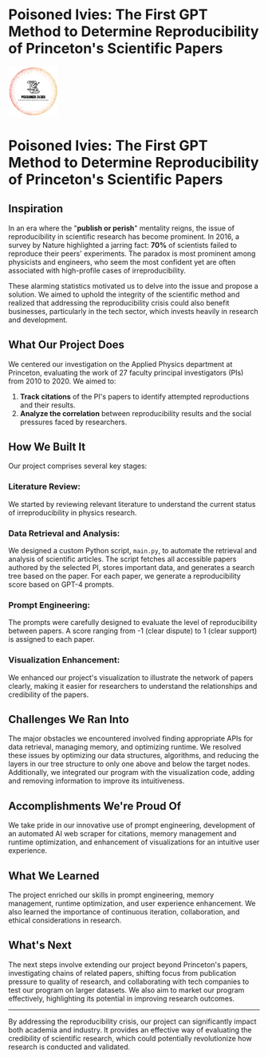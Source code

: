 # **Poisoned Ivies: The First GPT Method to Determine Reproducibility of Princeton's Scientific Papers**

<p float="left">
  <img src="logo.png" width="100" />
  <h1>Poisoned Ivies: The First GPT Method to Determine Reproducibility of Princeton's Scientific Papers</h1>
</p>

## **Inspiration**

In an era where the "**publish or perish**" mentality reigns, the issue of reproducibility in scientific research has become prominent. In 2016, a survey by Nature highlighted a jarring fact: **70%** of scientists failed to reproduce their peers' experiments. The paradox is most prominent among physicists and engineers, who seem the most confident yet are often associated with high-profile cases of irreproducibility.

These alarming statistics motivated us to delve into the issue and propose a solution. We aimed to uphold the integrity of the scientific method and realized that addressing the reproducibility crisis could also benefit businesses, particularly in the tech sector, which invests heavily in research and development.

## **What Our Project Does**

We centered our investigation on the Applied Physics department at Princeton, evaluating the work of 27 faculty principal investigators (PIs) from 2010 to 2020. We aimed to:

1. **Track citations** of the PI's papers to identify attempted reproductions and their results.
2. **Analyze the correlation** between reproducibility results and the social pressures faced by researchers.

## **How We Built It**

Our project comprises several key stages:

### **Literature Review:**

We started by reviewing relevant literature to understand the current status of irreproducibility in physics research.

### **Data Retrieval and Analysis:**

We designed a custom Python script, `main.py`, to automate the retrieval and analysis of scientific articles. The script fetches all accessible papers authored by the selected PI, stores important data, and generates a search tree based on the paper. For each paper, we generate a reproducibility score based on GPT-4 prompts.

### **Prompt Engineering:**

The prompts were carefully designed to evaluate the level of reproducibility between papers. A score ranging from -1 (clear dispute) to 1 (clear support) is assigned to each paper.

### **Visualization Enhancement:**

We enhanced our project's visualization to illustrate the network of papers clearly, making it easier for researchers to understand the relationships and credibility of the papers.

## **Challenges We Ran Into**

The major obstacles we encountered involved finding appropriate APIs for data retrieval, managing memory, and optimizing runtime. We resolved these issues by optimizing our data structures, algorithms, and reducing the layers in our tree structure to only one above and below the target nodes. Additionally, we integrated our program with the visualization code, adding and removing information to improve its intuitiveness.

## **Accomplishments We're Proud Of**

We take pride in our innovative use of prompt engineering, development of an automated AI web scraper for citations, memory management and runtime optimization, and enhancement of visualizations for an intuitive user experience.

## **What We Learned**

The project enriched our skills in prompt engineering, memory management, runtime optimization, and user experience enhancement. We also learned the importance of continuous iteration, collaboration, and ethical considerations in research.

## **What's Next**

The next steps involve extending our project beyond Princeton's papers, investigating chains of related papers, shifting focus from publication pressure to quality of research, and collaborating with tech companies to test our program on larger datasets. We also aim to market our program effectively, highlighting its potential in improving research outcomes.

---

By addressing the reproducibility crisis, our project can significantly impact both academia and industry. It provides an effective way of evaluating the credibility of scientific research, which could potentially revolutionize how research is conducted and validated.
